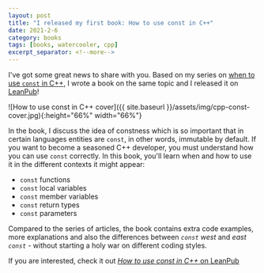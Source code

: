 ```yaml
---
layout: post
title: "I released my first book: How to use const in C++"
date: 2021-2-6
category: books
tags: [books, watercooler, cpp]
excerpt_separator: <!--more-->
---
```

I've got some great news to share with you. Based on my series on [when to use `const` in C++](https://www.sandordargo.com/blog/2020/11/04/when-use-const-1-functions-local-variables), I wrote a book on the same topic and I released it on [LeanPub](https://leanpub.com/cppconst/)!
<!--more-->

![How to use const in C++ cover]({{ site.baseurl }}/assets/img/cpp-const-cover.jpg){:height="66%" width="66%"}

In the book, I discuss the idea of constness which is so important that in certain languages entities are `const`, in other words, immutable by default. If you want to become a seasoned C++ developer, you must understand how you can use `const` correctly. In this book, you'll learn when and how to use it in the different contexts it might appear:

- `const` functions
- `const` local variables
- `const` member variables
- `const` return types
- `const` parameters

Compared to the series of articles, the book contains extra code examples, more explanations and also the differences between *`const` west* and *east `const`* - without starting a holy war on different coding styles.

If you are interested, check it out [*How to use const in C++* on LeanPub](https://leanpub.com/cppconst/)
